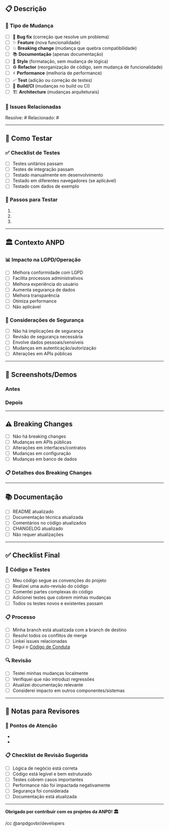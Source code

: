 ## 📋 Descrição

<!-- Descreva claramente o que este PR faz e por que é necessário -->

### 🎯 Tipo de Mudança

<!-- Marque o tipo de mudança que se aplica -->

- [ ] 🐛 **Bug fix** (correção que resolve um problema)
- [ ] ✨ **Feature** (nova funcionalidade)
- [ ] 💥 **Breaking change** (mudança que quebra compatibilidade)
- [ ] 📚 **Documentação** (apenas documentação)
- [ ] 🎨 **Style** (formatação, sem mudança de lógica)
- [ ] ♻️ **Refactor** (reorganização de código, sem mudança de funcionalidade)
- [ ] ⚡ **Performance** (melhoria de performance)
- [ ] ✅ **Test** (adição ou correção de testes)
- [ ] 🔧 **Build/CI** (mudanças no build ou CI)
- [ ] 🏗️ **Architecture** (mudanças arquiteturais)

### 🔗 Issues Relacionadas

<!-- Referencie issues relacionadas usando #numero -->

Resolve: #
Relacionado: #

---

## 🧪 Como Testar

<!-- Descreva como revisar e testar suas mudanças -->

### ✅ Checklist de Testes

- [ ] Testes unitários passam
- [ ] Testes de integração passam
- [ ] Testado manualmente em desenvolvimento
- [ ] Testado em diferentes navegadores (se aplicável)
- [ ] Testado com dados de exemplo

### 🔄 Passos para Testar

1.
2.
3.

---

## 🏛️ Contexto ANPD

### 📊 Impacto na LGPD/Operação

<!-- Como esta mudança impacta as operações da ANPD ou conformidade com LGPD? -->

- [ ] Melhora conformidade com LGPD
- [ ] Facilita processos administrativos
- [ ] Melhora experiência do usuário
- [ ] Aumenta segurança de dados
- [ ] Melhora transparência
- [ ] Otimiza performance
- [ ] Não aplicável

### 🔐 Considerações de Segurança

<!-- Há implicações de segurança? -->

- [ ] Não há implicações de segurança
- [ ] Revisão de segurança necessária
- [ ] Envolve dados pessoais/sensíveis
- [ ] Mudanças em autenticação/autorização
- [ ] Alterações em APIs públicas

---

## 📸 Screenshots/Demos

<!-- Inclua screenshots ou GIFs demonstrando as mudanças visuais -->

### Antes

<!-- Screenshot ou descrição do estado anterior -->

### Depois

<!-- Screenshot ou descrição do novo estado -->

---

## ⚠️ Breaking Changes

<!-- Liste qualquer mudança que quebra compatibilidade -->

- [ ] Não há breaking changes
- [ ] Mudanças em APIs públicas
- [ ] Alterações em interfaces/contratos
- [ ] Mudanças em configuração
- [ ] Mudanças em banco de dados

### 📋 Detalhes dos Breaking Changes

<!-- Descreva as mudanças e como migrar -->

---

## 📚 Documentação

<!-- Que documentação precisa ser atualizada? -->

- [ ] README atualizado
- [ ] Documentação técnica atualizada
- [ ] Comentários no código atualizados
- [ ] CHANGELOG atualizado
- [ ] Não requer atualizações

---

## ✅ Checklist Final

### 📝 Código e Testes

- [ ] Meu código segue as convenções do projeto
- [ ] Realizei uma auto-revisão do código
- [ ] Comentei partes complexas do código
- [ ] Adicionei testes que cobrem minhas mudanças
- [ ] Todos os testes novos e existentes passam

### 📋 Processo

- [ ] Minha branch está atualizada com a branch de destino
- [ ] Resolvi todos os conflitos de merge
- [ ] Linkei issues relacionadas
- [ ] Segui o [Código de Conduta](profile/CODE_OF_CONDUCT.md)

### 🔍 Revisão

- [ ] Testei minhas mudanças localmente
- [ ] Verifiquei que não introduzi regressões
- [ ] Atualizei documentação relevante
- [ ] Considerei impacto em outros componentes/sistemas

---

## 💬 Notas para Revisores

<!-- Informações adicionais para quem vai revisar o PR -->

### 🎯 Pontos de Atenção

-
-

### 📋 Checklist de Revisão Sugerida

- [ ] Lógica de negócio está correta
- [ ] Código está legível e bem estruturado
- [ ] Testes cobrem casos importantes
- [ ] Performance não foi impactada negativamente
- [ ] Segurança foi considerada
- [ ] Documentação está atualizada

---

**Obrigado por contribuir com os projetos da ANPD! 🏛️**

<!-- Para uso da equipe ANPD -->

/cc @anpdgovbr/developers
